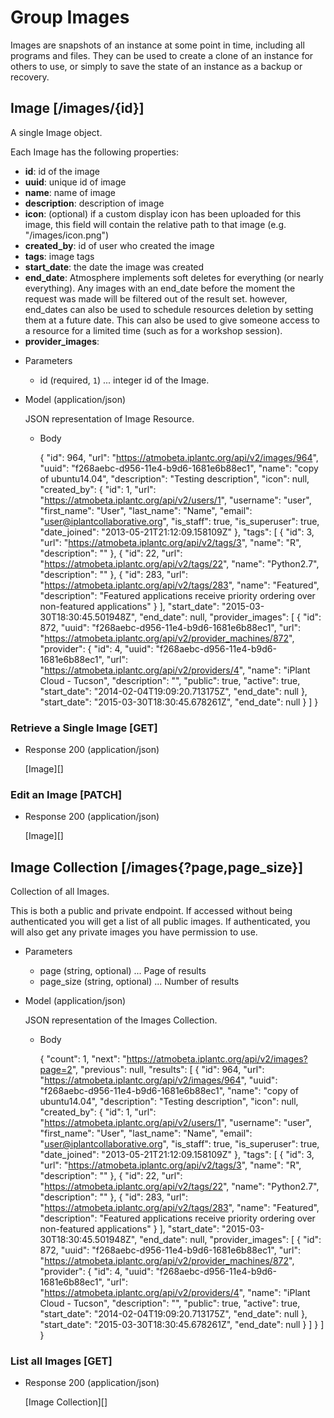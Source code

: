 # Group Images
Images are snapshots of an instance at some point in time, including all programs and files.  They can be used to create
 a clone of an instance for others to use, or simply to save the state of an instance as a backup or recovery.

## Image [/images/{id}]
A single Image object.

Each Image has the following properties:

- **id**: id of the image
- **uuid**: unique id of image
- **name**: name of image
- **description**: description of image
- **icon**: (optional) if a custom display icon has been uploaded for this image, this field will contain the relative
 path to that image (e.g. "/images/icon.png")
- **created_by**: id of user who created the image
- **tags**: image tags
- **start_date**: the date the image was created
- **end_date**: Atmosphere implements soft deletes for everything (or nearly everything).  Any images with an
 end_date before the moment the request was made will be filtered out of the result set.  however, end_dates can also be
 used to schedule resources deletion by setting them at a future date.  This can also be used to give someone access to
 a resource for a limited time (such as for a workshop session).
- **provider_images**:


+ Parameters
    + id (required, `1`) ... integer id of the Image.
    
+ Model (application/json)

    JSON representation of Image Resource.

    + Body

        {
            "id": 964,
            "url": "https://atmobeta.iplantc.org/api/v2/images/964",
            "uuid": "f268aebc-d956-11e4-b9d6-1681e6b88ec1",
            "name": "copy of ubuntu14.04",
            "description": "Testing description",
            "icon": null,
            "created_by": {
                "id": 1,
                "url": "https://atmobeta.iplantc.org/api/v2/users/1",
                "username": "user",
                "first_name": "User",
                "last_name": "Name",
                "email": "user@iplantcollaborative.org",
                "is_staff": true,
                "is_superuser": true,
                "date_joined": "2013-05-21T21:12:09.158109Z"
            },
            "tags": [
                {
                    "id": 3,
                    "url": "https://atmobeta.iplantc.org/api/v2/tags/3",
                    "name": "R",
                    "description": ""
                },
                {
                    "id": 22,
                    "url": "https://atmobeta.iplantc.org/api/v2/tags/22",
                    "name": "Python2.7",
                    "description": ""
                },
                {
                    "id": 283,
                    "url": "https://atmobeta.iplantc.org/api/v2/tags/283",
                    "name": "Featured",
                    "description": "Featured applications receive priority ordering over non-featured applications"
                }
            ],
            "start_date": "2015-03-30T18:30:45.501948Z",
            "end_date": null,
            "provider_images": [
                {
                    "id": 872,
                    "uuid": "f268aebc-d956-11e4-b9d6-1681e6b88ec1",
                    "url": "https://atmobeta.iplantc.org/api/v2/provider_machines/872",
                    "provider": {
                        "id": 4,
                        "uuid": "f268aebc-d956-11e4-b9d6-1681e6b88ec1",
                        "url": "https://atmobeta.iplantc.org/api/v2/providers/4",
                        "name": "iPlant Cloud - Tucson",
                        "description": "<No Description Provided>",
                        "public": true,
                        "active": true,
                        "start_date": "2014-02-04T19:09:20.713175Z",
                        "end_date": null
                    },
                    "start_date": "2015-03-30T18:30:45.678261Z",
                    "end_date": null
                }
            ]
        }

### Retrieve a Single Image [GET]
+ Response 200 (application/json)

    [Image][]
    
### Edit an Image [PATCH]
+ Response 200 (application/json)

    [Image][]

## Image Collection [/images{?page,page_size}]
Collection of all Images.

This is both a public and private endpoint.  If accessed without being authenticated you will get a list of all public
 images.  If authenticated, you will also get any private images you have permission to use.

+ Parameters
    + page (string, optional) ... Page of results
    + page_size (string, optional) ... Number of results

+ Model (application/json)

    JSON representation of the Images Collection.

    + Body

        {
          "count": 1,
          "next": "https://atmobeta.iplantc.org/api/v2/images?page=2",
          "previous": null,
          "results": [
              {
                "id": 964,
                "url": "https://atmobeta.iplantc.org/api/v2/images/964",
                "uuid": "f268aebc-d956-11e4-b9d6-1681e6b88ec1",
                "name": "copy of ubuntu14.04",
                "description": "Testing description",
                "icon": null,
                "created_by": {
                    "id": 1,
                    "url": "https://atmobeta.iplantc.org/api/v2/users/1",
                    "username": "user",
                    "first_name": "User",
                    "last_name": "Name",
                    "email": "user@iplantcollaborative.org",
                    "is_staff": true,
                    "is_superuser": true,
                    "date_joined": "2013-05-21T21:12:09.158109Z"
                },
                "tags": [
                    {
                        "id": 3,
                        "url": "https://atmobeta.iplantc.org/api/v2/tags/3",
                        "name": "R",
                        "description": ""
                    },
                    {
                        "id": 22,
                        "url": "https://atmobeta.iplantc.org/api/v2/tags/22",
                        "name": "Python2.7",
                        "description": ""
                    },
                    {
                        "id": 283,
                        "url": "https://atmobeta.iplantc.org/api/v2/tags/283",
                        "name": "Featured",
                        "description": "Featured applications receive priority ordering over non-featured applications"
                    }
                ],
                "start_date": "2015-03-30T18:30:45.501948Z",
                "end_date": null,
                "provider_images": [
                    {
                        "id": 872,
                        "uuid": "f268aebc-d956-11e4-b9d6-1681e6b88ec1",
                        "url": "https://atmobeta.iplantc.org/api/v2/provider_machines/872",
                        "provider": {
                            "id": 4,
                            "uuid": "f268aebc-d956-11e4-b9d6-1681e6b88ec1",
                            "url": "https://atmobeta.iplantc.org/api/v2/providers/4",
                            "name": "iPlant Cloud - Tucson",
                            "description": "<No Description Provided>",
                            "public": true,
                            "active": true,
                            "start_date": "2014-02-04T19:09:20.713175Z",
                            "end_date": null
                        },
                        "start_date": "2015-03-30T18:30:45.678261Z",
                        "end_date": null
                    }
                ]
            }
          ]
        }


### List all Images [GET]

+ Response 200 (application/json)

    [Image Collection][]
